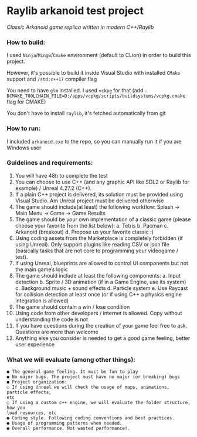 # Raylib arkanoid test project
*Classic Arkanoid game replica written in modern C++/Raylib*


### How to build:
I used `Ninja`/`Mingw`/`Cmake` environment (default to CLion) in order to build this project. 

However, it's possible to build it inside Visual Studio with installed `CMake` support and `/std:c++17` compiler flag

You need to have `glm` installed. I used `vckpg` for that (add `-DCMAKE_TOOLCHAIN_FILE=D:/apps/vcpkg/scripts/buildsystems/vcpkg.cmake` flag for CMAKE)

You don't have to install `raylib`, it's fetched automatically from git
### How to run:
I included `arkanoid.exe` to the repo, so you can manually run it if you are Windows user

### Guidelines and requirements:
1. You will have 48h to complete the test
2. You can choose to use C++ (and any graphic API like SDL2 or Raylib for example) /
   Unreal 4.27.2 (C++).
3. If a plain C++ project is delivered, its solution must be provided using Visual Studio.
   Am Unreal project must be delivered otherwise
4. The game should include(at least) the following workflow: Splash -> Main Menu ->
   Game -> Game Results
5. The game should be your own implementation of a classic game (please choose
   your favorite from the list below):
   a. Tetris
   b. Pacman
   c. Arkanoid (breakout)
   d. Propose us your favorite classic :)
6. Using coding assets from the Marketplace is completely forbidden (if using Unreal).
   Only support plugins like reading CSV or json file (basically tasks that are not core to
   programming your videogame / test).
7. If using Unreal, blueprints are allowed to control UI components but not the main
   game’s logic
8. The game should include at least the following components:
   a. Input detection
   b. Sprite / 3D animation (if in a Game Engine, use its system)
   c. Background music + sound effects
   d. Particle system
   e. Use Raycast for collision detection at least once (or if using C++ a physics
   engine integration is allowed)
9. The game should contain a win / lose condition
10. Using code from other developers / internet is allowed. Copy without understanding
    the code is not
11. If you have questions during the creation of your game feel free to ask. Questions are
    more than welcome
12. Anything else you consider is needed to get a good game feeling, better user
    experience
### What we will evaluate (among other things):
    ● The general game feeling. It must be fun to play
    ● No major bugs. The project must have no major (or breaking) bugs
    ● Project organization:
    ○ If using Unreal we will check the usage of maps, animations, particle effects,
    etc
    ○ If using a custom c++ engine, we will evaluate the folder structure, how you
    load resources, etc
    ● Coding style. Following coding conventions and best practices.
    ● Usage of programming patterns when needed.
    ● Overall performance. Not wasted performance!.